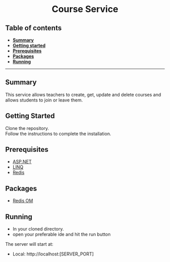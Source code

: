 
<div align="center">
  <br>
  <h1>Course Service</h1>
</div>

##  Table of contents
- [**Summary**](#summary)
- [**Getting started**](#getting-started)
- [**Prerequisites**](#prerequisites)
- [**Packages**](#packages)
- [**Running**](#running)
---
## Summary

This service allows teachers to create, get, update and delete courses and allows students to join or leave them.

## Getting Started

Clone the repository.<br />
Follow the instructions to complete the installation.

## Prerequisites

- [ASP.NET](https://dotnet.microsoft.com/en-us/apps/aspnet)
- [LINQ](https://docs.microsoft.com/en-us/dotnet/csharp/programming-guide/concepts/linq/)
- [Redis](https://redis.io/download/)

## Packages

- [Redis OM](https://github.com/redis/redis-om-dotnet)

## Running

- In your cloned directory.
- open your preferable ide and hit the run button

The server will start at:

- Local: http://localhost:[SERVER_PORT]
